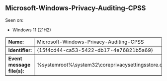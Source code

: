 ## Microsoft-Windows-Privacy-Auditing-CPSS

Seen on:
* Windows 11 (21H2)

<table border="1" class="docutils">
  <tbody>
    <tr>
      <td><b>Name:</b></td>
      <td>Microsoft-Windows-Privacy-Auditing-CPSS</td>
    </tr>
    <tr>
      <td><b>Identifier:</b></td>
      <td>{15f4cd44-ca53-5422-db17-4e76821b5a69}</td>
    </tr>
    <tr>
      <td><b>Event message file(s):</b></td>
      <td>%systemroot%\system32\coreprivacysettingsstore.dll</td>
    </tr>
  </tbody>
</table>

&nbsp;

